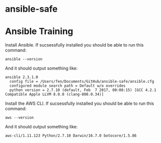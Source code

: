 # ansible-safe

<h1>Ansible Training</h1>

Install Ansible. If sucsessfully installed you should be able to run this command:

```
ansible --version
```
And it should output something like:

```
ansible 2.3.1.0
  config file = /Users/fen/Documents/GitHub/ansible-safe/ansible.cfg
  configured module search path = Default w/o overrides
  python version = 2.7.10 (default, Feb  7 2017, 00:08:15) [GCC 4.2.1 Compatible Apple LLVM 8.0.0 (clang-800.0.34)]
```
Install the AWS CLI. If sucsessfully installed you should be able to run this command:
```
aws --version
```
And it should output something like:

```
aws-cli/1.11.123 Python/2.7.10 Darwin/16.7.0 botocore/1.5.86
```
